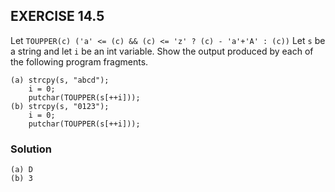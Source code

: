 ## EXERCISE 14.5
Let `TOUPPER(c) ('a' <= (c) && (c) <= 'z' ? (c) - 'a'+'A' : (c))`
Let `s` be a string and let `i` be an int variable. Show the output produced by each of the following program fragments.
```
(a) strcpy(s, "abcd");
    i = 0;
    putchar(TOUPPER(s[++i]));
(b) strcpy(s, "0123");
    i = 0;
    putchar(TOUPPER(s[++i]));
```

### Solution
```
(a) D
(b) 3  
```
